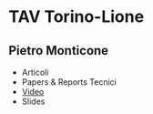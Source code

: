 # TAV Torino-Lione
## Pietro Monticone

* Articoli
* Papers & Reports Tecnici
* [Video](https://pitmonticone.github.io/Torino-Lione/ToLy_Videos.html)
* Slides

